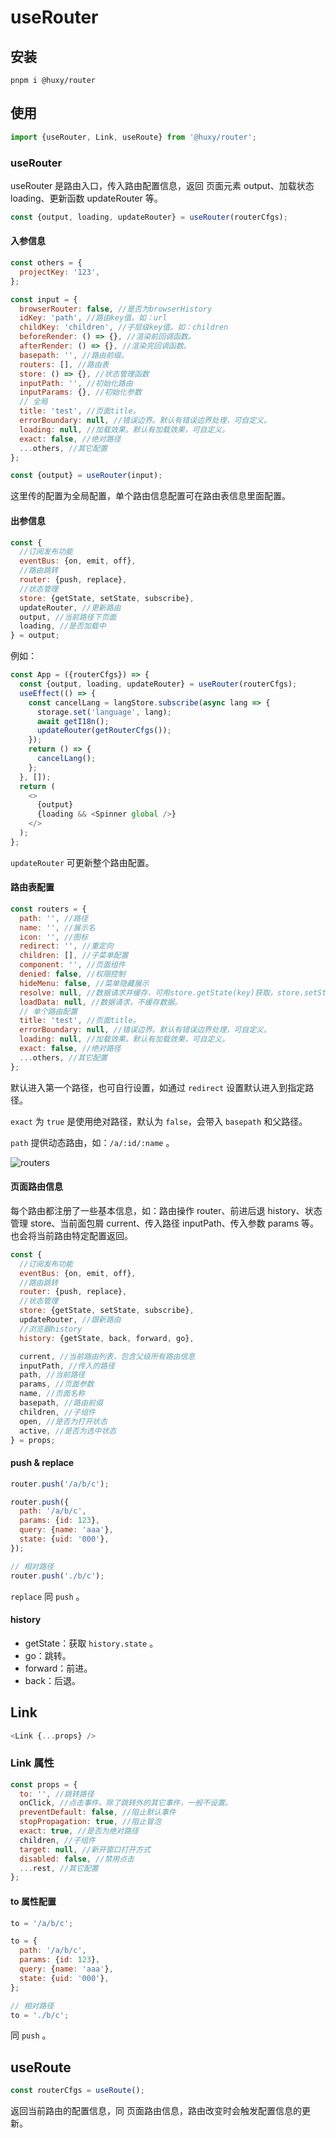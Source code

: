 # useRouter

## 安装

```
pnpm i @huxy/router

```

## 使用

```javascript
import {useRouter, Link, useRoute} from '@huxy/router';
```

### useRouter

useRouter 是路由入口，传入路由配置信息，返回 页面元素 output、加载状态 loading、更新函数 updateRouter 等。

```javascript
const {output, loading, updateRouter} = useRouter(routerCfgs);
```

#### 入参信息

```javascript
const others = {
  projectKey: '123',
};

const input = {
  browserRouter: false, //是否为browserHistory
  idKey: 'path', //路由key值。如：url
  childKey: 'children', //子层级key值。如：children
  beforeRender: () => {}, //渲染前回调函数。
  afterRender: () => {}, //渲染完回调函数。
  basepath: '', //路由前缀。
  routers: [], //路由表
  store: () => {}, //状态管理函数
  inputPath: '', //初始化路由
  inputParams: {}, //初始化参数
  // 全局
  title: 'test', //页面title。
  errorBoundary: null, //错误边界。默认有错误边界处理，可自定义。
  loading: null, //加载效果。默认有加载效果，可自定义。
  exact: false, //绝对路径
  ...others, //其它配置
};

const {output} = useRouter(input);
```

这里传的配置为全局配置，单个路由信息配置可在路由表信息里面配置。

#### 出参信息

```javascript
const {
  //订阅发布功能
  eventBus: {on, emit, off},
  //路由跳转
  router: {push, replace},
  //状态管理
  store: {getState, setState, subscribe},
  updateRouter, //更新路由
  output, //当前路径下页面
  loading, //是否加载中
} = output;
```

例如：

```javascript
const App = ({routerCfgs}) => {
  const {output, loading, updateRouter} = useRouter(routerCfgs);
  useEffect(() => {
    const cancelLang = langStore.subscribe(async lang => {
      storage.set('language', lang);
      await getI18n();
      updateRouter(getRouterCfgs());
    });
    return () => {
      cancelLang();
    };
  }, []);
  return (
    <>
      {output}
      {loading && <Spinner global />}
    </>
  );
};
```

`updateRouter` 可更新整个路由配置。

#### 路由表配置

```javascript
const routers = {
  path: '', //路径
  name: '', //展示名
  icon: '', //图标
  redirect: '', //重定向
  children: [], //子菜单配置
  component: '', //页面组件
  denied: false, //权限控制
  hideMenu: false, //菜单隐藏展示
  resolve: null, //数据请求并缓存，可用store.getState(key)获取，store.setState(state)更新。
  loadData: null, //数据请求，不缓存数据。
  // 单个路由配置
  title: 'test', //页面title。
  errorBoundary: null, //错误边界。默认有错误边界处理，可自定义。
  loading: null, //加载效果。默认有加载效果，可自定义。
  exact: false, //绝对路径
  ...others, //其它配置
};
```

默认进入第一个路径，也可自行设置，如通过 `redirect` 设置默认进入到指定路径。

`exact` 为 `true` 是使用绝对路径，默认为 `false`，会带入 `basepath` 和父路径。

`path` 提供动态路由，如：`/a/:id/:name` 。

![routers](./routers.png)

#### 页面路由信息

每个路由都注册了一些基本信息，如：路由操作 router、前进后退 history、状态管理 store、当前面包屑 current、传入路径 inputPath、传入参数 params 等。也会将当前路由特定配置返回。

```javascript
const {
  //订阅发布功能
  eventBus: {on, emit, off},
  //路由跳转
  router: {push, replace},
  //状态管理
  store: {getState, setState, subscribe},
  updateRouter, //跟新路由
  //浏览器history
  history: {getState, back, forward, go},

  current, //当前路由列表，包含父级所有路由信息
  inputPath, //传入的路径
  path, //当前路径
  params, //页面参数
  name, //页面名称
  basepath, //路由前缀
  children, //子组件
  open, //是否为打开状态
  active, //是否为选中状态
} = props;
```

#### push & replace

```javascript
router.push('/a/b/c');

router.push({
  path: '/a/b/c',
  params: {id: 123},
  query: {name: 'aaa'},
  state: {uid: '000'},
});

// 相对路径
router.push('./b/c');
```

`replace` 同 `push` 。

#### history

- getState：获取 `history.state` 。
- go：跳转。
- forward：前进。
- back：后退。

## Link

```javascript
<Link {...props} />
```

### Link 属性

```javascript
const props = {
  to: '', //跳转路径
  onClick, //点击事件。除了跳转外的其它事件，一般不设置。
  preventDefault: false, //阻止默认事件
  stopPropagation: true, //阻止冒泡
  exact: true, //是否为绝对路径
  children, //子组件
  target: null, //新开窗口打开方式
  disabled: false, //禁用点击
  ...rest, //其它配置
};
```

#### to 属性配置

```javascript
to = '/a/b/c';

to = {
  path: '/a/b/c',
  params: {id: 123},
  query: {name: 'aaa'},
  state: {uid: '000'},
};

// 相对路径
to = './b/c';
```

同 `push` 。

## useRoute

```javascript
const routerCfgs = useRoute();
```

返回当前路由的配置信息，同 页面路由信息，路由改变时会触发配置信息的更新。
